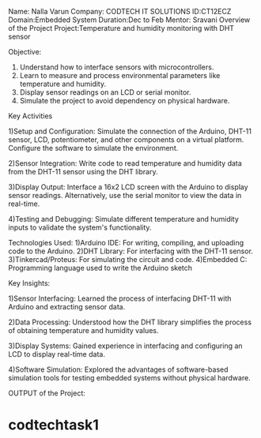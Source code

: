 Name: Nalla Varun
Company: CODTECH IT SOLUTIONS
ID:CT12ECZ
Domain:Embedded System
Duration:Dec to Feb
Mentor: Sravani
Overview of the Project
Project:Temperature and humidity monitoring with DHT sensor

Objective:
1) Understand how to interface sensors with microcontrollers.
2) Learn to measure and process environmental parameters like temperature and humidity.
3) Display sensor readings on an LCD or serial monitor.
4) Simulate the project to avoid dependency on physical hardware.

Key Activities

1)Setup and Configuration:
Simulate the connection of the Arduino, DHT-11 sensor, LCD, potentiometer, and other components on a virtual platform.
Configure the software to simulate the environment.

2)Sensor Integration:
Write code to read temperature and humidity data from the DHT-11 sensor using the DHT library.

3)Display Output:
Interface a 16x2 LCD screen with the Arduino to display sensor readings.
Alternatively, use the serial monitor to view the data in real-time.

4)Testing and Debugging:
Simulate different temperature and humidity inputs to validate the system's functionality.

Technologies Used:
1)Arduino IDE: For writing, compiling, and uploading code to the Arduino.
2)DHT Library: For interfacing with the DHT-11 sensor.
3)Tinkercad/Proteus: For simulating the circuit and code.
4)Embedded C: Programming language used to write the Arduino sketch

Key Insights:

1)Sensor Interfacing:
Learned the process of interfacing DHT-11 with Arduino and extracting sensor data.

2)Data Processing:
Understood how the DHT library simplifies the process of obtaining temperature and humidity values.

3)Display Systems:
Gained experience in interfacing and configuring an LCD to display real-time data.

4)Software Simulation:
Explored the advantages of software-based simulation tools for testing embedded systems without physical hardware.

OUTPUT of the Project:

# codtechtask1
